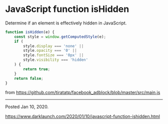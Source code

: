 # JavaScript function isHidden

Determine if an element is effectively hidden in JavaScript.

```javascript
function isHidden(e) {
    const style = window.getComputedStyle(e);
    if (
        style.display === 'none' ||
        style.opacity === '0' ||
        style.fontSize === '0px' ||
        style.visibility === 'hidden'
    ) {
        return true;
    }
    return false;
}
```

from https://github.com/tiratatp/facebook_adblock/blob/master/src/main.js

---

Posted Jan 10, 2020.

https://www.darklaunch.com/2020/01/10/javascript-function-ishidden.html